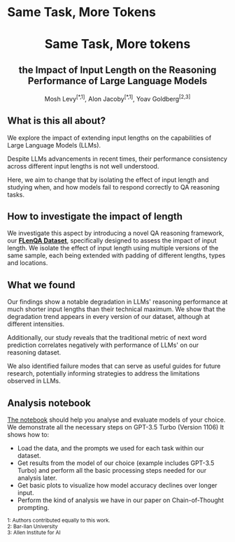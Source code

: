 # Same Task, More Tokens
# <div align="center">Same Task, More tokens</div>
##  <div align="center">the Impact of Input Length on the Reasoning Performance of Large Language Models</div>
<div align="center">Mosh Levy<sup id="a1">[*,1]</sup>, Alon Jacoby<sup id="a1">[*,1]</sup>, Yoav Goldberg<sup id="a1">[2,3]</sup></div> 

## What is this all about?
We explore the impact of extending input lengths on the capabilities of Large Language Models (LLMs). 

Despite LLMs advancements in recent times, their performance consistency across different input lengths is not well understood.

Here, we aim to change that by isolating the effect of input length and studying when, and how models fail to respond correctly to QA reasoning tasks.

## How to investigate the impact of length
We investigate this aspect by introducing a novel QA reasoning framework, our [**FLenQA Dataset**](https://github.com/alonj/Same-Task-More-Tokens/), specifically designed to assess the impact of input length. We isolate the effect of input length using multiple versions of the same sample, each being extended with padding of different lengths, types and locations.

## What we found
Our findings show a notable degradation in LLMs' reasoning performance at much shorter input lengths than their technical maximum. We show that the degradation trend appears in every version of our dataset, although at different intensities.

Additionally, our study reveals that the traditional metric of next word prediction correlates negatively with performance of LLMs' on our reasoning dataset.

We also identified failure modes that can serve as useful guides for future research, potentially informing strategies to address the limitations observed in LLMs.

## Analysis notebook
[The notebook](https://github.com/alonj/Same-Task-More-Tokens/blob/main/FLenQA%20analysis.ipynb) should help you analyse and evaluate models of your choice. We demonstrate all the necessary steps on GPT-3.5 Turbo (Version 1106)
It shows how to:

- Load the data, and the prompts we used for each task within our dataset.
- Get results from the model of our choice (example includes GPT-3.5 Turbo) and perform all the basic processing steps needed for our analysis later.
- Get basic plots to visualize how model accuracy declines over longer input.
- Perform the kind of analysis we have in our paper on Chain-of-Thought prompting.


<sub id="f1">1</span>: Authors contributed equally to this work.  
<span id="f2">2</span>: Bar-Ilan University  
<span id="f2">3</span>: Allen Institute for AI  
